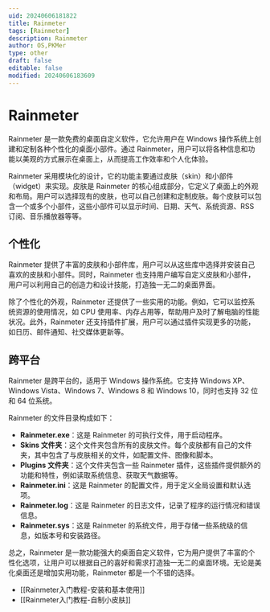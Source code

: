 ```yaml
---
uid: 20240606181822
title: Rainmeter
tags: [Rainmeter]
description: Rainmeter
author: OS,PKMer
type: other
draft: false
editable: false
modified: 20240606183609
---
```


# Rainmeter

Rainmeter 是一款免费的桌面自定义软件，它允许用户在 Windows 操作系统上创建和定制各种个性化的桌面小部件。通过 Rainmeter，用户可以将各种信息和功能以美观的方式展示在桌面上，从而提高工作效率和个人化体验。

Rainmeter 采用模块化的设计，它的功能主要通过皮肤（skin）和小部件（widget）来实现。皮肤是 Rainmeter 的核心组成部分，它定义了桌面上的外观和布局。用户可以选择现有的皮肤，也可以自己创建和定制皮肤。每个皮肤可以包含一个或多个小部件，这些小部件可以显示时间、日期、天气、系统资源、RSS 订阅、音乐播放器等等。

## 个性化

Rainmeter 提供了丰富的皮肤和小部件库，用户可以从这些库中选择并安装自己喜欢的皮肤和小部件。同时，Rainmeter 也支持用户编写自定义皮肤和小部件，用户可以利用自己的创造力和设计技能，打造独一无二的桌面界面。

除了个性化的外观，Rainmeter 还提供了一些实用的功能。例如，它可以监控系统资源的使用情况，如 CPU 使用率、内存占用等，帮助用户及时了解电脑的性能状况。此外，Rainmeter 还支持插件扩展，用户可以通过插件实现更多的功能，如日历、邮件通知、社交媒体更新等。

## 跨平台

Rainmeter 是跨平台的，适用于 Windows 操作系统。它支持 Windows XP、Windows Vista、Windows 7、Windows 8 和 Windows 10，同时也支持 32 位和 64 位系统。

Rainmeter 的文件目录构成如下：

- **Rainmeter.exe**：这是 Rainmeter 的可执行文件，用于启动程序。
- **Skins 文件夹**：这个文件夹包含所有的皮肤文件。每个皮肤都有自己的文件夹，其中包含了与皮肤相关的文件，如配置文件、图像和脚本。
- **Plugins 文件夹**：这个文件夹包含一些 Rainmeter 插件，这些插件提供额外的功能和特性，例如读取系统信息、获取天气数据等。
- **Rainmeter.ini**：这是 Rainmeter 的配置文件，用于定义全局设置和默认选项。
- **Rainmeter.log**：这是 Rainmeter 的日志文件，记录了程序的运行情况和错误信息。
- **Rainmeter.sys**：这是 Rainmeter 的系统文件，用于存储一些系统级的信息，如版本号和安装路径。

总之，Rainmeter 是一款功能强大的桌面自定义软件，它为用户提供了丰富的个性化选项，让用户可以根据自己的喜好和需求打造独一无二的桌面环境。无论是美化桌面还是增加实用功能，Rainmeter 都是一个不错的选择。

- [[Rainmeter入门教程-安装和基本使用]]
- [[Rainmeter入门教程-自制小皮肤]]